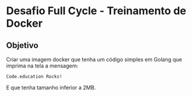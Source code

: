 # Desafio Full Cycle - Treinamento de Docker

## Objetivo 

Criar uma imagem docker que tenha um código simples em Golang que imprima na tela a mensagem: 

    Code.education Rocks!

E que tenha tamanho inferior a 2MB. 

